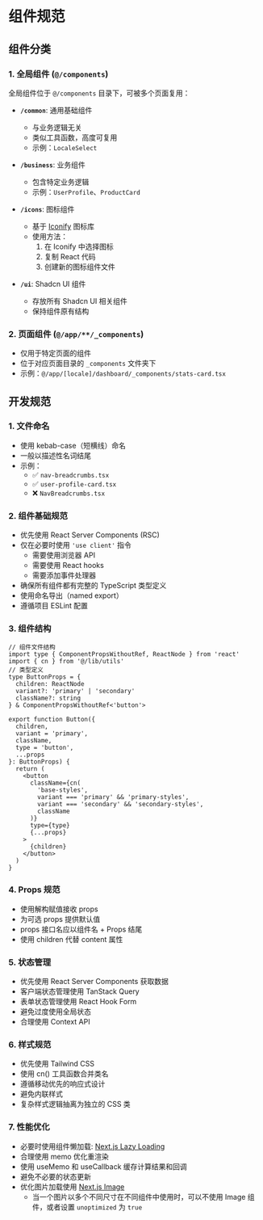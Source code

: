 # 组件规范

## 组件分类

### 1. 全局组件 (`@/components`)
全局组件位于 `@/components` 目录下，可被多个页面复用：

- **`/common`**: 通用基础组件
  - 与业务逻辑无关
  - 类似工具函数，高度可复用
  - 示例：`LocaleSelect`

- **`/business`**: 业务组件
  - 包含特定业务逻辑
  - 示例：`UserProfile`、`ProductCard`

- **`/icons`**: 图标组件
  - 基于 [Iconify](https://icon-sets.iconify.design/) 图标库
  - 使用方法：
    1. 在 Iconify 中选择图标
    2. 复制 React 代码
    3. 创建新的图标组件文件

- **`/ui`**: Shadcn UI 组件
  - 存放所有 Shadcn UI 相关组件
  - 保持组件原有结构

### 2. 页面组件 (`@/app/**/_components`)
- 仅用于特定页面的组件
- 位于对应页面目录的 `_components` 文件夹下
- 示例：`@/app/[locale]/dashboard/_components/stats-card.tsx`

## 开发规范

### 1. 文件命名
- 使用 kebab-case（短横线）命名
- 一般以描述性名词结尾
- 示例：
  - ✅ `nav-breadcrumbs.tsx`
  - ✅ `user-profile-card.tsx`
  - ❌ `NavBreadcrumbs.tsx`

### 2. 组件基础规范
- 优先使用 React Server Components (RSC)
- 仅在必要时使用 `'use client'` 指令
  - 需要使用浏览器 API
  - 需要使用 React hooks
  - 需要添加事件处理器
- 确保所有组件都有完整的 TypeScript 类型定义
- 使用命名导出（named export）
- 遵循项目 ESLint 配置

### 3. 组件结构

```tsx
// 组件文件结构
import type { ComponentPropsWithoutRef, ReactNode } from 'react'
import { cn } from '@/lib/utils'
// 类型定义
type ButtonProps = {
  children: ReactNode
  variant?: 'primary' | 'secondary'
  className?: string
} & ComponentPropsWithoutRef<'button'>

export function Button({
  children,
  variant = 'primary',
  className,
  type = 'button',
  ...props
}: ButtonProps) {
  return (
    <button
      className={cn(
        'base-styles',
        variant === 'primary' && 'primary-styles',
        variant === 'secondary' && 'secondary-styles',
        className
      )}
      type={type}
      {...props}
    >
      {children}
    </button>
  )
}
```

### 4. Props 规范
- 使用解构赋值接收 props
- 为可选 props 提供默认值
- props 接口名应以组件名 + Props 结尾
- 使用 children 代替 content 属性

### 5. 状态管理
- 优先使用 React Server Components 获取数据
- 客户端状态管理使用 TanStack Query
- 表单状态管理使用 React Hook Form
- 避免过度使用全局状态
- 合理使用 Context API

### 6. 样式规范
- 优先使用 Tailwind CSS
- 使用 cn() 工具函数合并类名
- 遵循移动优先的响应式设计
- 避免内联样式
- 复杂样式逻辑抽离为独立的 CSS 类

### 7. 性能优化

- 必要时使用组件懒加载: [Next.js Lazy Loading](https://nextjs.org/docs/app/building-your-application/optimizing/lazy-loading)
- 合理使用 memo 优化重渲染
- 使用 useMemo 和 useCallback 缓存计算结果和回调
- 避免不必要的状态更新
- 优化图片加载使用 [Next.js Image](https://nextjs.org/docs/app/api-reference/components/image)
  - 当一个图片以多个不同尺寸在不同组件中使用时，可以不使用 Image 组件，或者设置 `unoptimized` 为 `true`
